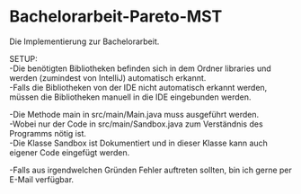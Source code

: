 # Bachelorarbeit-Pareto-MST  
Die Implementierung zur Bachelorarbeit.  

SETUP:  
-Die benötigten Bibliotheken befinden sich in dem Ordner libraries und werden (zumindest von IntelliJ) automatisch erkannt.  
-Falls die Bibliotheken von der IDE nicht automatisch erkannt werden, müssen die Bibliotheken manuell in die IDE eingebunden werden.  

-Die Methode main in src/main/Main.java muss ausgeführt werden.  
-Wobei nur der Code in src/main/Sandbox.java zum Verständnis des Programms nötig ist.  
-Die Klasse Sandbox ist Dokumentiert und in dieser Klasse kann auch eigener Code eingefügt werden.  

-Falls aus irgendwelchen Gründen Fehler auftreten sollten, bin ich gerne per E-Mail verfügbar.  


